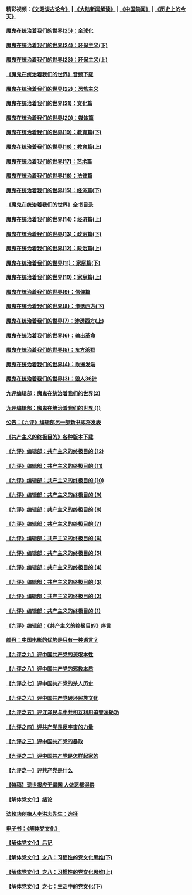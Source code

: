 #### 精彩视频：[《文昭谈古论今》](https://github.com/gfw-breaker/wenzhao/blob/master/README.md?t=12050631) | [《大陆新闻解读》](https://github.com/gfw-breaker/ntdtv-comedy/blob/master/README.md?t=12050631) | [《中国禁闻》](https://github.com/gfw-breaker/ntdtv-news/blob/master/README.md?t=12050631) | [《历史上的今天》](https://github.com/gfw-breaker/today-in-history/blob/master/README.md?t=12050631) 

#### [魔鬼在统治着我们的世界(25)：全球化](../pages/nsc422/n10788205.md?t=12050631) 

#### [魔鬼在统治着我们的世界(24)：环保主义(下)](../pages/nsc422/n10695307.md?t=12050631) 

#### [魔鬼在统治着我们的世界(23)：环保主义(上)](../pages/nsc422/n10688613.md?t=12050631) 

#### [《魔鬼在统治着我们的世界》音频下载](../pages/nsc422/n10635553.md?t=12050631) 

#### [魔鬼在统治着我们的世界(22)：恐怖主义](../pages/nsc422/n10614727.md?t=12050631) 

#### [魔鬼在统治着我们的世界(21)：文化篇](../pages/nsc422/n10597706.md?t=12050631) 

#### [魔鬼在统治着我们的世界(20)：媒体篇](../pages/nsc422/n10586579.md?t=12050631) 

#### [魔鬼在统治着我们的世界(19)：教育篇(下)](../pages/nsc422/n10564808.md?t=12050631) 

#### [魔鬼在统治着我们的世界(18)：教育篇(上)](../pages/nsc422/n10526970.md?t=12050631) 

#### [魔鬼在统治着我们的世界(17)：艺术篇](../pages/nsc422/n10499093.md?t=12050631) 

#### [魔鬼在统治着我们的世界(16)：法律篇](../pages/nsc422/n10485969.md?t=12050631) 

#### [魔鬼在统治着我们的世界(15)：经济篇(下)](../pages/nsc422/n10469975.md?t=12050631) 

#### [《魔鬼在统治着我们的世界》全书目录](../pages/nsc422/n10464261.md?t=12050631) 

#### [魔鬼在统治着我们的世界(14)：经济篇(上)](../pages/nsc422/n10457370.md?t=12050631) 

#### [魔鬼在统治着我们的世界(13)：政治篇(下)](../pages/nsc422/n10448270.md?t=12050631) 

#### [魔鬼在统治着我们的世界(12)：政治篇(上)](../pages/nsc422/n10444576.md?t=12050631) 

#### [魔鬼在统治着我们的世界(11)：家庭篇(下)](../pages/nsc422/n10440961.md?t=12050631) 

#### [魔鬼在统治着我们的世界(10)：家庭篇(上)](../pages/nsc422/n10435448.md?t=12050631) 

#### [魔鬼在统治着我们的世界(9)：信仰篇](../pages/nsc422/n10432159.md?t=12050631) 

#### [魔鬼在统治着我们的世界(8)：渗透西方(下)](../pages/nsc422/n10429603.md?t=12050631) 

#### [魔鬼在统治着我们的世界(7)：渗透西方(上)](../pages/nsc422/n10426013.md?t=12050631) 

#### [魔鬼在统治着我们的世界(6)：输出革命](../pages/nsc422/n10421536.md?t=12050631) 

#### [魔鬼在统治着我们的世界(5)：东方杀戮](../pages/nsc422/n10417707.md?t=12050631) 

#### [魔鬼在统治着我们的世界(4)：欧洲发端](../pages/nsc422/n10414890.md?t=12050631) 

#### [魔鬼在统治着我们的世界(3)：毁人36计](../pages/nsc422/n10411583.md?t=12050631) 

#### [九评编辑部：魔鬼在统治着我们的世界(2)](../pages/nsc422/n10410036.md?t=12050631) 

#### [九评编辑部：魔鬼在统治着我们的世界 (1)](../pages/nsc422/n10406825.md?t=12050631) 

#### [公告：《九评》编辑部另一部新书即将发表](../pages/nsc422/n10405104.md?t=12050631) 

#### [《共产主义的终极目的》各种版本下载](../pages/nsc422/n10022138.md?t=12050631) 

#### [《九评》编辑部：共产主义的终极目的 (12)](../pages/nsc422/n9933272.md?t=12050631) 

#### [《九评》编辑部：共产主义的终极目的 (11)](../pages/nsc422/n9924973.md?t=12050631) 

#### [《九评》编辑部：共产主义的终极目的 (10)](../pages/nsc422/n9920883.md?t=12050631) 

#### [《九评》编辑部：共产主义的终极目的 (9)](../pages/nsc422/n9916363.md?t=12050631) 

#### [《九评》编辑部：共产主义的终极目的 (8)](../pages/nsc422/n9912488.md?t=12050631) 

#### [《九评》编辑部：共产主义的终极目的 (7)](../pages/nsc422/n9901176.md?t=12050631) 

#### [《九评》编辑部：共产主义的终极目的 (6)](../pages/nsc422/n9899359.md?t=12050631) 

#### [《九评》编辑部：共产主义的终极目的 (5)](../pages/nsc422/n9893174.md?t=12050631) 

#### [《九评》编辑部：共产主义的终极目的 (4)](../pages/nsc422/n9891246.md?t=12050631) 

#### [《九评》编辑部：共产主义的终极目的 (3)](../pages/nsc422/n9879879.md?t=12050631) 

#### [《九评》编辑部：共产主义的终极目的 (2)](../pages/nsc422/n9876205.md?t=12050631) 

#### [《九评》编辑部：共产主义的终极目的 (1)](../pages/nsc422/n9865857.md?t=12050631) 

#### [《九评》编辑部：《共产主义的终极目的》序言](../pages/nsc422/n9862666.md?t=12050631) 

#### [颜丹：中国电影的优势是只有一种语言？](../pages/nsc422/n9583062.md?t=12050631) 

#### [【九评之九】评中国共产党的流氓本性](../pages/nsc422/n737542.md?t=12050631) 

#### [【九评之八】评中国共产党的邪教本质](../pages/nsc422/n735942.md?t=12050631) 

#### [【九评之七】评中国共产党的杀人历史](../pages/nsc422/n733806.md?t=12050631) 

#### [【九评之六】评中国共产党破坏民族文化](../pages/nsc422/n731667.md?t=12050631) 

#### [【九评之五】评江泽民与中共相互利用迫害法轮功](../pages/nsc422/n730058.md?t=12050631) 

#### [【九评之四】评共产党是反宇宙的力量](../pages/nsc422/n727814.md?t=12050631) 

#### [【九评之三】评中国共产党的暴政](../pages/nsc422/n725597.md?t=12050631) 

#### [【九评之二】评中国共产党是怎样起家的](../pages/nsc422/n723946.md?t=12050631) 

#### [【九评之一】评共产党是什么](../pages/nsc422/n722529.md?t=12050631) 

#### [【特稿】现世报应无漏网 人做恶都得偿](../pages/nsc422/n4215167.md?t=12050631) 

#### [【解体党文化】绪论](../pages/nsc422/n1449356.md?t=12050631) 

#### [法轮功创始人李洪志先生：选择](../pages/nsc422/n3580738.md?t=12050631) 

#### [电子书：《解体党文化》](../pages/nsc422/n1573484.md?t=12050631) 

#### [【解体党文化】后记](../pages/nsc422/n1531999.md?t=12050631) 

#### [【解体党文化】之八：习惯性的党文化思维(下)](../pages/nsc422/n1526477.md?t=12050631) 

#### [【解体党文化】之八：习惯性的党文化思维(上)](../pages/nsc422/n1520631.md?t=12050631) 

#### [【解体党文化】之七：生活中的党文化(下)](../pages/nsc422/n1513446.md?t=12050631) 

